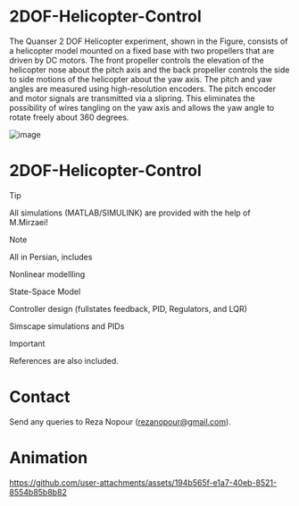 # 2DOF-Helicopter-Control
  The Quanser 2 DOF Helicopter experiment, shown in the Figure, consists of a helicopter model mounted on a fixed base with two propellers that are driven by DC motors. The front propeller controls the elevation of the helicopter nose about the pitch axis and the back propeller controls the side to side motions of the helicopter about the yaw axis. The pitch and yaw angles are measured using high-resolution encoders. The pitch encoder and motor signals are transmitted via a slipring. This eliminates the possibility of wires tangling on the yaw axis and allows the yaw angle to rotate freely about 360 degrees.

![image](https://github.com/user-attachments/assets/fa05944f-641c-451e-a86c-cdeae38329d1)


# 2DOF-Helicopter-Control
> [!TIP]
> All simulations (MATLAB/SIMULINK) are provided with the help of M.Mirzaei!

> [!NOTE]
> All in Persian, includes
> 
> Nonlinear modellling
> 
> State-Space Model
>
> Controller design (fullstates feedback, PID, Regulators, and LQR)
>
> Simscape simulations and PIDs

> [!IMPORTANT]
> References are also included.

# Contact
Send any queries to Reza Nopour (rezanopour@gmail.com).

# Animation

https://github.com/user-attachments/assets/194b565f-e1a7-40eb-8521-8554b85b8b82

